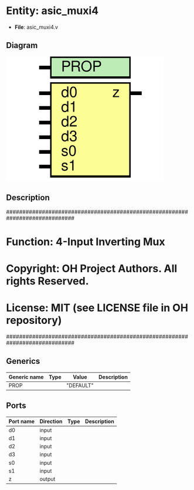 # Entity: asic_muxi4

- **File**: asic_muxi4.v
## Diagram

![Diagram](asic_muxi4.svg "Diagram")
## Description

#############################################################################
# Function: 4-Input Inverting Mux                                           #
#                                                                           #
# Copyright: OH Project Authors. All rights Reserved.                       #
# License:  MIT (see LICENSE file in OH repository)                         #
#############################################################################

## Generics

| Generic name | Type | Value     | Description |
| ------------ | ---- | --------- | ----------- |
| PROP         |      | "DEFAULT" |             |
## Ports

| Port name | Direction | Type | Description |
| --------- | --------- | ---- | ----------- |
| d0        | input     |      |             |
| d1        | input     |      |             |
| d2        | input     |      |             |
| d3        | input     |      |             |
| s0        | input     |      |             |
| s1        | input     |      |             |
| z         | output    |      |             |
